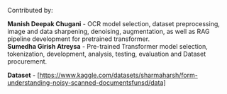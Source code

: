 Contributed by:  

**Manish Deepak Chugani** - OCR model selection, dataset preprocessing, image and data sharpening, denoising, augmentation, as well as RAG pipeline development for pretrained transformer.  
**Sumedha Girish Atreysa** - Pre-trained Transformer model selection, tokenization, development, analysis, testing, evaluation and Dataset procurement.

**Dataset** - [https://www.kaggle.com/datasets/sharmaharsh/form-understanding-noisy-scanned-documentsfunsd/data]

